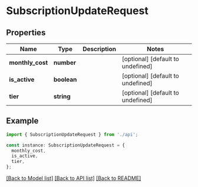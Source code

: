 # SubscriptionUpdateRequest

## Properties

| Name             | Type        | Description | Notes                             |
| ---------------- | ----------- | ----------- | --------------------------------- |
| **monthly_cost** | **number**  |             | [optional] [default to undefined] |
| **is_active**    | **boolean** |             | [optional] [default to undefined] |
| **tier**         | **string**  |             | [optional] [default to undefined] |

## Example

```typescript
import { SubscriptionUpdateRequest } from './api';

const instance: SubscriptionUpdateRequest = {
  monthly_cost,
  is_active,
  tier,
};
```

[[Back to Model list]](../README.md#documentation-for-models) [[Back to API list]](../README.md#documentation-for-api-endpoints) [[Back to README]](../README.md)
